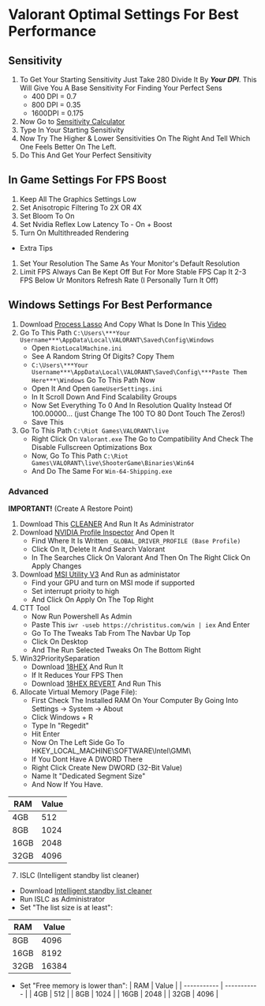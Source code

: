 # Valorant Optimal Settings For Best Performance

## Sensitivity
1. To Get Your Starting Sensitivity Just Take 280 Divide It By ***Your DPI***.
This Will Give You A Base Sensitivity For Finding Your Perfect Sens
   - 400 DPI = 0.7
   - 800 DPI = 0.35
   - 1600DPI = 0.175
2. Now Go to [Sensitivity Calculator](https://jscalc.io/embed/vqOrqXRpMgmwb8tV)
3. Type In Your Starting Sensitivity
4. Now Try The Higher & Lower Sensitivities On The Right And Tell Which One Feels Better On The Left.
5. Do This And Get Your Perfect Sensitivity

## In Game Settings For FPS Boost
1. Keep All The Graphics Settings Low
2. Set Anisotropic Filtering To 2X OR 4X
3. Set Bloom To On
4. Set Nvidia Reflex Low Latency To - On + Boost
5. Turn On Multithreaded Rendering

- Extra Tips
1. Set Your Resolution The Same As Your Monitor's Default Resolution
2. Limit FPS Always Can Be Kept Off But For More Stable FPS Cap It 2-3 FPS Below Ur Monitors Refresh Rate
(I Personally Turn It Off)

## Windows Settings For Best Performance
1. Download [Process Lasso](https://bitsum.com) And Copy What Is Done In This [Video](https://www.youtube.com/watch?v=r2A0YbMjOY8)
2. Go To This Path `C:\Users\***Your Username***\AppData\Local\VALORANT\Saved\Config\Windows`
   - Open `RiotLocalMachine.ini`
   - See A Random String Of Digits? Copy Them
   - `C:\Users\***Your Username***\AppData\Local\VALORANT\Saved\Config\***Paste Them Here***\Windows` Go To This Path Now
   - Open It And Open `GameUserSettings.ini`
   - In It Scroll Down And Find Scalability Groups
   - Now Set Everything To 0 And In Resolution Quality Instead Of 100.00000... (just Change The 100 TO 80 Dont Touch The Zeros!)
   - Save This
3. Go To This Path `C:\Riot Games\VALORANT\live`
   - Right Click On `Valorant.exe` The Go to Compatibility And Check The Disable Fullscreen Optimizations Box
   - Now, Go To This Path `C:\Riot Games\VALORANT\live\ShooterGame\Binaries\Win64`
   - And Do The Same For `Win-64-Shipping.exe`
### Advanced
**IMPORTANT!** (Create A Restore Point)
1. Download This [CLEANER](https://discord.com/channels/1141288490479403038/1155132704543739905/1155138921148194919) And Run It As Administrator
2. Download [NVIDIA Profile Inspector](https://discord.com/channels/1141288490479403038/1155132704543739905/1155140636824047676) And Open It
   - Find Where It Is Written `_GLOBAL_DRIVER_PROFILE (Base Profile)`
   - Click On It, Delete It And Search Valorant
   - In The Searches Click On Valorant And Then On The Right Click On Apply Changes
3. Download [MSI Utility V3](https://discord.com/channels/1141288490479403038/1155132704543739905/1155146800970354790) And  Run as administator
   - Find your GPU and turn on MSI mode if supported
   - Set interrupt prioity to high
   - And Click On Apply On The Top Right
4. CTT Tool
   - Now Run Powershell As Admin
   - Paste This `iwr -useb https://christitus.com/win | iex` And Enter
   - Go To The Tweaks Tab From The Navbar Up Top
   - Click On Desktop
   - And The Run Selected Tweaks On The Bottom Right
5. Win32PrioritySeparation
   - Download [18HEX](https://discord.com/channels/1141288490479403038/1155132704543739905/1155155212210810941) And Run It
   - If It Reduces Your FPS Then
   - Download [18HEX REVERT](https://discord.com/channels/1141288490479403038/1155132704543739905/1155156332110958683) And Run This
6. Allocate Virtual Memory (Page File):
   - First Check The Installed RAM On Your Computer By Going Into Settings -> System -> About
   - Click Windows + R
   - Type In "Regedit"
   - Hit Enter
   - Now On The Left Side Go To HKEY_LOCAL_MACHINE\SOFTWARE\Intel\GMM\
   - If You Dont Have A DWORD There
   - Right Click Create New DWORD (32-Bit Value)
   - Name It "Dedicated Segment Size"
   - And Now If You Have.

| RAM         | Value       |
| ----------- | ----------- |
| 4GB         | 512         |
| 8GB         | 1024        |
| 16GB        | 2048        |
| 32GB        | 4096        |
 7. ISLC (Intelligent standby list cleaner)
   - Download [Intelligent standby list cleaner](https://www.wagnardsoft.com/content/Intelligent-standby-list-cleaner-ISLC-v1029-Released)
   - Run ISLC as Administrator
   - Set "The list size is at least":
     
| RAM         | Value       |
| ----------- | ----------- |
| 8GB         | 4096        |
| 16GB        | 8192        |
| 32GB        | 16384       |
  - Set "Free memory is lower than":
| RAM         | Value       |
| ----------- | ----------- |
| 4GB         | 512         |
| 8GB         | 1024        |
| 16GB        | 2048        |
| 32GB        | 4096        |
